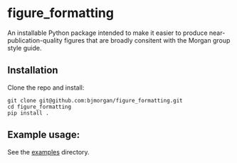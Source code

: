 # figure_formatting

An installable Python package intended to make it easier to produce near-publication-quality figures that are broadly consitent with the Morgan group style guide.

## Installation

Clone the repo and install:
```
git clone git@github.com:bjmorgan/figure_formatting.git
cd figure_formatting
pip install .
```

## Example usage:
See the [examples](./examples) directory.

